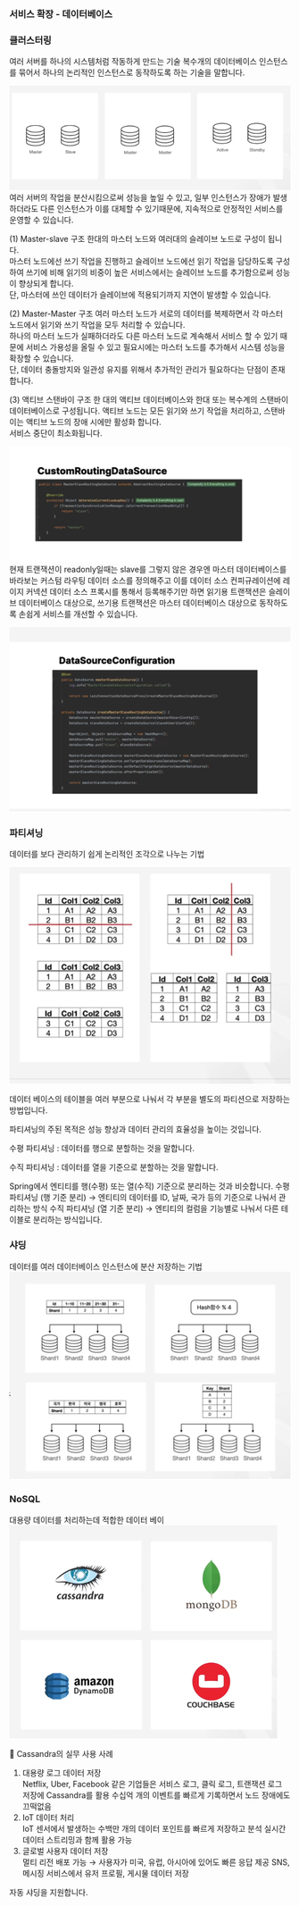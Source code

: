 ### 서비스 확장 - 데이터베이스

### 클러스터링

여러 서버를 하나의 시스템처럼 작동하게 만드는 기술
복수개의 데이터베이스 인스턴스를 묶어서 하나의 논리적인 인스턴스로 동작하도록 하는 기술을 말합니다.  

![img_14.png](img_14.png)
여러 서버의 작업을 분산시킴으로써 성능을 높일 수 있고,
일부 인스턴스가 장애가 발생하더라도 다른 인스턴스가 이를 대체할 수 있기때문에, 지속적으로 안정적인 서비스를 운영할 수 있습니다.  

(1) Master-slave 구조
한대의 마스터 노드와 여러대의 슬레이브 노드로 구성이 됩니다.  
마스터 노드에선 쓰기 작업을 진행하고 슬레이브 노드에선 읽기 작업을 담당하도록 구성하여 쓰기에 비해 읽기의 비중이 높은 서비스에서는 슬레이브 노드를 추가함으로써 성능이 향상되게 합니다.  
단, 마스터에 쓰인 데이터가 슬레이브에 적용되기까지 지연이 발생할 수 있습니다.  

(2) Master-Master 구조
여러 마스터 노드가 서로의 데이터를 복제하면서 각 마스터 노드에서 읽기와 쓰기 작업을 모두 처리할 수 있습니다.  
하나의 마스터 노드가 실패하더라도 다른 마스터 노드로 계속해서 서비스 할 수 있기 때문에 서비스 가용성을 올릴 수 있고 필요시에는 마스터 노드를 추가해서 시스템 성능을 확장할 수 있습니다.  
단, 데이터 충돌방지와 일관성 유지를 위해서 추가적인 관리가 필요하다는 단점이 존재합니다.  

(3) 액티브 스탠바이 구조
한 대의 액티브 데이터베이스와 한대 또는 복수계의 스탠바이 데이터베이스로 구성됩니다. 
액티브 노드는 모든 읽기와 쓰기 작업을 처리하고, 스탠바이는 액티브 노드의 장애 시에만 활성화 합니다.  
서비스 중단이 최소화됩니다.  

![img_15.png](img_15.png)
현재 트랜잭션이 readonly일때는 slave를 그렇지 않은 경우엔 마스터 데이터베이스를 바라보는 커스텀 라우팅 데이터 소스를 정의해주고 
이를 데이터 소스 컨피규레이션에 레이지 커넥션 데이터 소스 프록시를 통해서 등록해주기만 하면 읽기용 트랜잭션은 슬레이브 데이터베이스 대상으로, 쓰기용 트랜잭션은 마스터 데이터베이스 대상으로 동작하도록 손쉽게 
서비스를 개선할 수 있습니다.

![img_16.png](img_16.png)

### 파티셔닝

데이터를 보다 관리하기 쉽게 논리적인 조각으로 나누는 기법  

![img_17.png](img_17.png)

데이터 베이스의 테이블을 여러 부분으로 나눠서 각 부분을 별도의 파티션으로 저장하는 방법입니다.  

파티셔닝의 주된 목적은 성능 향상과 데이터 관리의 효율성을 높이는 것입니다.  

수평 파티셔닝 : 데이터를 행으로 분할하는 것을 말합니다.

수직 파티셔닝 : 데이터를 열을 기준으로 분할하는 것을 말합니다.  

Spring에서 엔티티를 행(수평) 또는 열(수직) 기준으로 분리하는 것과 비슷합니다.
수평 파티셔닝 (행 기준 분리) → 엔티티의 데이터를 ID, 날짜, 국가 등의 기준으로 나눠서 관리하는 방식
수직 파티셔닝 (열 기준 분리) → 엔티티의 컬럼을 기능별로 나눠서 다른 테이블로 분리하는 방식입니다.


### 샤딩

데이터를 여러 데이터베이스 인스턴스에 분산 저장하는 기법  
![img_18.png](img_18.png)

### NoSQL

대용량 데이터를 처리하는데 적합한 데이터 베이
![img_19.png](img_19.png)

📌 Cassandra의 실무 사용 사례
 1. 대용량 로그 데이터 저장  
Netflix, Uber, Facebook 같은 기업들은 서비스 로그, 클릭 로그, 트랜잭션 로그 저장에 Cassandra를 활용
수십억 개의 이벤트를 빠르게 기록하면서 노드 장애에도 끄떡없음  
 2. IoT 데이터 처리  
IoT 센서에서 발생하는 수백만 개의 데이터 포인트를 빠르게 저장하고 분석
실시간 데이터 스트리밍과 함께 활용 가능  
 3. 글로벌 사용자 데이터 저장  
멀티 리전 배포 가능 → 사용자가 미국, 유럽, 아시아에 있어도 빠른 응답 제공
SNS, 메시징 서비스에서 유저 프로필, 게시물 데이터 저장

자동 샤딩을 지원합니다.  

